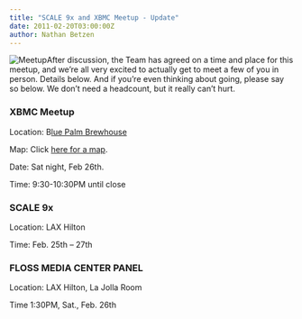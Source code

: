```yaml
---
title: "SCALE 9x and XBMC Meetup - Update"
date: 2011-02-20T03:00:00Z
author: Nathan Betzen
---
```


![Meetup](https://www.joshrimer.com/wp-content/uploads/2010/07/meetup_logo_1.webp "Meetup")After discussion, the Team has agreed on a time and place for this meetup, and we’re all very excited to actually get to meet a few of you in person. Details below. And if you’re even thinking about going, please say so below. We don’t need a headcount, but it really can’t hurt.

### XBMC Meetup

Location: B[lue Palm Brewhouse](https://www.bluepalmsbrewhouse.com/pages/home.html "Blue Palms Brewhouse")

Map: Click [here for a map](http://maps.google.com/maps?um=1&ie=UTF-8&q=blue+palm+los+angeles&fb=1&gl=us&hq=blue+palm&hnear=Los+Angeles,+CA&ei=PRFjTaicJMH78AaTxs2YDA&sa=X&oi=local_group&ct=image&resnum=2&ved=0CAQQtgMwAQ "Blue Palms Brewhouse Map").

Date: Sat night, Feb 26th.

Time: 9:30-10:30PM until close

### SCALE 9x

Location: LAX Hilton

Time: Feb. 25th – 27th

### FLOSS MEDIA CENTER PANEL

Location: LAX Hilton, La Jolla Room

Time 1:30PM, Sat., Feb. 26th
